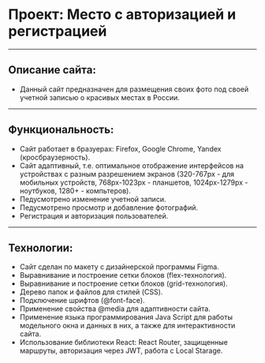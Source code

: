 # Проект: Место с авторизацией и регистрацией

___________________________
## Описание сайта:
* Данный сайт предназначен для размещения своих фото под своей учетной записью о красивых местах в России.

___________________________
## Функциональность:
* Сайт работает в бразуерах: Firefox, Google Chrome, Yandex (кросбраузерность).
* Сайт адаптивный, т.е. оптимальное отображение интерфейсов на устройствах с разным разрешением экранов (320-767px - для мобильных устройств, 768px-1023px - планшетов, 1024px-1279px - ноутбуков, 1280+ - компьтеров).
* Педусмотрено изменение учетной записи.
* Педусмотрено просмотр и добавление фотографий.
* Регистрация и авторизация пользователей.

___________________________
## Технологии:
* Сайт сделан по макету с дизайнерской программы Figma.
* Выравнивание и построение сетки блоков (flex-технология).
* Выравнивание и построение сетки блоков (grid-технология).
* Дерево папок и файлов для стилей (CSS).
* Подключение шрифтов (@font-face).
* Применение свойства @media для адаптивности сайта.
* Применение языка программирования Java Script для работы модельного окна и данных в них, а также для интерактивности сайта.
* Использование библиотеки React: React Router, защищенные маршруты, авторизация через JWT, работа с Local Starage.

